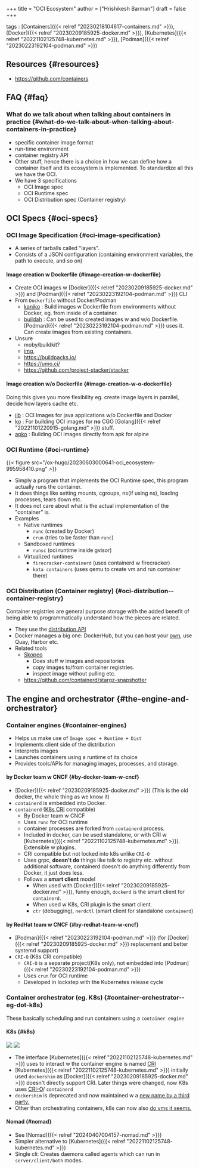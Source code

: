 +++
title = "OCI Ecosystem"
author = ["Hrishikesh Barman"]
draft = false
+++

tags
: [Containers]({{< relref "20230218104617-containers.md" >}}), [Docker]({{< relref "20230209185925-docker.md" >}}), [Kubernetes]({{< relref "20221102125748-kubernetes.md" >}}), [Podman]({{< relref "20230223192104-podman.md" >}})


## Resources {#resources}

-   <https://github.com/containers>


## FAQ {#faq}


### What do we talk about when talking about containers in practice {#what-do-we-talk-about-when-talking-about-containers-in-practice}

-   specific container image format
-   run-time environment
-   container registry API
-   Other stuff, hence there is a choice in how we can define how a container itself and its ecosystem is implemented. To standardize all this we have the OCI.
-   We have 3 specifications
    -   OCI Image spec
    -   OCI Runtime spec
    -   OCI Distribution spec (Container registry)


## OCI Specs {#oci-specs}


### OCI Image Specification {#oci-image-specification}

-   A series of tarballs called "layers".
-   Consists of a JSON configuration (containing environment variables, the path to execute, and so on)


#### Image creation w Dockerfile {#image-creation-w-dockerfile}

-   Create OCI images w [Docker]({{< relref "20230209185925-docker.md" >}}) and [Podman]({{< relref "20230223192104-podman.md" >}}) CLI
-   From `Dockerfile` without Docker/Podman
    -   [kaniko](https://github.com/GoogleContainerTools/kaniko) : Build images w Dockerfile from environments without Docker, eg. from inside of a container.
    -   [buildah](https://github.com/containers/buildah) : Can be used to created images w and w/o Dockerfile. [Podman]({{< relref "20230223192104-podman.md" >}}) uses it. Can create images from existing containers.
-   Unsure
    -   moby/buildkit?
    -   [img](https://github.com/genuinetools/img),
    -   <https://buildpacks.io/>
    -   <https://umo.ci/>
    -   <https://github.com/project-stacker/stacker>


#### Image creation w/o Dockerfile {#image-creation-w-o-dockerfile}

Doing this gives you more flexibility eg. create image layers in parallel, decide how layers cache etc.

-   [jib](https://github.com/GoogleContainerTools/jib) : OCI Images for java applications w/o Dockerfile and Docker
-   [ko](https://ko.build/) : For building OCI images for **no** CGO [Golang]({{< relref "20221101220915-golang.md" >}}) stuff.
-   [apko](https://github.com/chainguard-dev/apko) : Building OCI images directly from apk for alpine


### OCI Runtime {#oci-runtime}

{{< figure src="/ox-hugo/20230603000641-oci_ecosystem-995958410.png" >}}

-   Simply a program that implements the OCI Runtime spec, this program actually runs the container.
-   It does things like setting mounts, cgroups, ns(if using ns), loading processes, tears down etc.
-   It does not care about what is the actual implementation of the "container" is.
-   Examples
    -   Native runtimes
        -   `runc` (created by Docker)
        -   `crun` (tries to be faster than `runc`)
    -   Sandboxed runtimes
        -   `runsc` (oci runtime inside gvisor)
    -   Virtualized runtimes
        -   `firecracker-containerd` (uses containerd w firecracker)
        -   `kata containers` (uses qemu to create vm and run container there)


### OCI Distribution (Container registry) {#oci-distribution--container-registry}

Container registries are general purpose storage with the added benefit of being able to programmatically understand how the pieces are related.

-   They use the [distribution API](https://github.com/opencontainers/distribution-spec/blob/main/spec.md#api)
-   Docker manages a big one: DockerHub, but you can host your [own](https://github.com/NicolasT/static-container-registry), use Quay, Harbor etc.
-   Related tools
    -   [Skopeo](https://github.com/containers/skopeo)
        -   Does stuff w images and repositories
        -   copy images to/from container registries.
        -   inspect image without pulling etc.
    -   <https://github.com/containerd/stargz-snapshotter>


## The engine and orchestrator {#the-engine-and-orchestrator}


### Container engines {#container-engines}

-   Helps us make use of `Image spec + Runtime + Dist`
-   Implements client side of the distribution
-   Interprets images
-   Launches containers using a runtime of its choice
-   Provides tools/APIs for managing images, processes, and storage.


#### by Docker team w CNCF {#by-docker-team-w-cncf}

-   [Docker]({{< relref "20230209185925-docker.md" >}}) (This is the old docker, the whole thing as we know it)
-   `containerd` is embedded into Docker.
-   `containerd` ([K8s CRI](https://kubernetes.io/docs/concepts/architecture/cri/) compatible)
    -   By Docker team w CNCF
    -   Uses `runc` for OCI runtime
    -   container processes are forked from `containerd` process.
    -   Included in docker, can be used standalone, or with CRI w [Kubernetes]({{< relref "20221102125748-kubernetes.md" >}}). Extensible w plugins.
    -   CRI compatible but not locked into k8s unlike `CRI-O`
    -   Uses grpc, **doesn't do** things like talk to registry etc. without additional software, containerd doesn't do anything differently from Docker, it just does less.
    -   Follows a **smart client** model
        -   When used with [Docker]({{< relref "20230209185925-docker.md" >}}), funny enough, `dockerd` is the smart client for `containerd`.
        -   When used w K8s, CRI plugin is the smart client.
        -   `ctr` (debugging), `nerdctl` (smart client for standalone `containerd`)


#### by RedHat team w CNCF {#by-redhat-team-w-cncf}

-   [Podman]({{< relref "20230223192104-podman.md" >}}) (for [Docker]({{< relref "20230209185925-docker.md" >}}) replacement and better systemd support)
-   `CRI-O` (K8s CRI compatible)
    -   `CRI-O` is a separate project(K8s only), not embedded into [Podman]({{< relref "20230223192104-podman.md" >}})
    -   Uses `crun` for OCI runtime
    -   Developed in lockstep with the Kubernetes release cycle


### Container orchestrator (eg. K8s) {#container-orchestrator--eg-dot-k8s}

These basically scheduling and run containers using a `container engine`


#### K8s {#k8s}

![](/ox-hugo/20230603000641-oci_ecosystem-443736665.png)
![](/ox-hugo/20221102125748-kubernetes-1712265804.png)

-   The interface [Kubernetes]({{< relref "20221102125748-kubernetes.md" >}}) uses to interact w the container engine is named [CRI](https://kubernetes.io/docs/concepts/architecture/cri/)
-   [Kubernetes]({{< relref "20221102125748-kubernetes.md" >}}) initially used `dockershim` as [Docker]({{< relref "20230209185925-docker.md" >}}) doesn't directly support CRI. Later things were changed, now K8s uses [CRI-O](https://cri-o.io/)/ `containerd`
-   `dockershim` is deprecated and now maintained w a [new name by a third party.](https://www.mirantis.com/blog/mirantis-to-take-over-support-of-kubernetes-dockershim-2/)
-   Other than orchestrating containers, k8s can now also [do vms it seems.](https://kubevirt.io/)


#### Nomad {#nomad}

-   See [Nomad]({{< relref "20240407004157-nomad.md" >}})
-   Simpler alternative to [Kubernetes]({{< relref "20221102125748-kubernetes.md" >}})
-   Single cli: Creates daemons called agents which can run in `server/client/both` modes.
